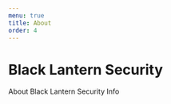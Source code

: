 ```yaml
---
menu: true
title: About
order: 4
---
```


# Black Lantern Security

About Black Lantern Security Info